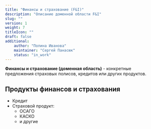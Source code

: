 ```yaml
---
title: "Финансы и страхование (F&I)"
description: "Описание доменной области F&I"
slug: ""
version: 1
weight: 7
titleIcon: ""
draft: false
additional:
    author: "Полина Иванова"
    maintainer: "Сергей Панасюк"
    status: "in_work"
---
```


**Финансы и страхование (доменная область)** - конкретные предложения страховых полисов, кредитов или других продуктов. 

## Продукты финансов и страхования
* Кредит
* Страховой продукт:
  * ОСАГО
  * КАСКО
  * и другие



